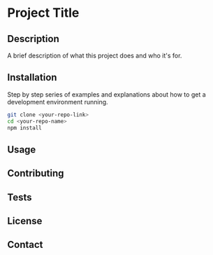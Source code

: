 # Project Title

## Description

A brief description of what this project does and who it's for.

## Installation

Step by step series of examples and explanations about how to get a development environment running.

```bash
git clone <your-repo-link>
cd <your-repo-name>
npm install
```

## Usage


## Contributing


## Tests

## License

## Contact
